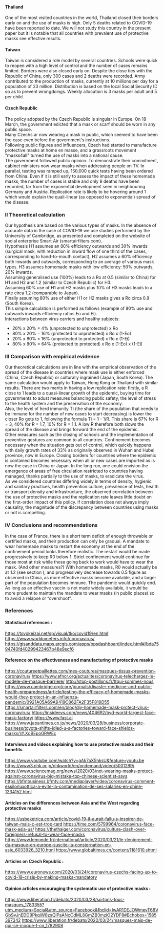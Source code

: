 #### Thailand
One of the most visited countries in the world, Thailand closed their borders early on and the use of masks is high. Only 5 deaths related to COVID-19 have been reported to date. We will not study this country in the present paper but it is notable that all countries with prevalent use of protective masks see effective results.

#### Taiwan
Taiwan is considered a role model by several countries. Schools were quick to reopen with a high level of control and the number of cases remains limited. Borders were also closed early on. Despite the close ties with the Republic of China, only 300 cases and 2 deaths were recorded. Army contributed to the production of masks, currently at 10 millions per day for a population of 23 million. Distribution is based on the local Social Security ID so as to prevent wrongdoings. Weekly allocation is 3 masks per adult and 5 per child.

#### Czech Republic
The policy adopted by the Czech Republic is singular in Europe. On 18 March, the government edicted that a mask or scarf should be worn in any public space.  
Many Czechs ar now wearing a mask in public, which seemed to have been the case even before the government's instructions.  
Following public figures and influencers, Czech had started to manufacture protective masks at home en masse, and a grassroots movement "masks4all" turned the use of masks into a national cause.  
The government followed public opinion. To demonstrate their commitment, cabinet ministers now wear masks when addressing people on TV. In parallel, testing was ramped up, 150,000 quick tests having been ordered from China. Even if it is still early to assess the impact of these homemade masks, the number of cases is stable and only 9 deaths have been recorded, far from the exponential development seen in neighbouring Germany and Austria. Replication rate is likely to be hovering around 1 which would explain the quali-linear (as opposed to exponential) spread of the disease.

### II Theoretical calculation
Our hypothesis are based on the various types of masks. In the absence of accurate data in the case of COVID-19 we use studies performed by the University of Cambridge, as presented and completed on the website of social enterprise Smart Air (smartairfilters.com).  
Hypothesis H1 assumes an 80% efficiency outwards and 30% inwards (surgical mask, with reduction in inward flow of one third of the cases, corresponding to hand-to-mouth contact), H2 assumes a 60% efficiency both inwards and outwards, corresponding to an average of various mask types. H3 assumes homemade masks with low efficiency: 50% outwards, 20% inwards.  
Assuming generalised use (100%) leads to a Ro at 0.5 (similar to China) for H1 and H2 and 1.2 (similar to Czech Republic) for H3.  
Assuming 60% use of H1 and H2 masks plus 10% of H3 masks leads to a rate circa 1.2 (comparable to Japan).  
Finally assuming 80% use of either H1 or H2 masks gives a Ro circa 0.8 (South Korea).   
This simple calculation is performed as follows (example of 80% use and outwards inwards efficiency ratios Eo and Ei).  
Interactions between virus carriers and healthy subjects:
+ 20% x 20% =  4% (unprotected to unprotected) x Ro
+ 80% x 20% = 16% (protected to unprotected)   x Ro x (1-Eo)
+ 20% x 80% = 16% (unprotected to protected)   x Ro x (1-Ei)
+ 80% x 80% = 64% (protected to protected)     x Ro x (1-Eo) x (1-Ei)

### III Comparison with empirical evidence
Our theoretical calculations are in line with the empirical observation of the spread of the disease in countries where mask use is either enforced (China, Czech Republic) or culturally ingrained (Japan, South Korea). The same calculation would apply to Taiwan, Hong Kong or Thailand with similar results. There are two merits in having a low replication rate: firstly, a R close to 1 leads to a quasi-linear growth of the epidemic, buying time for governments to adust measures balancing public safety, the level of stress to the health system and the preservation of the economy.  
Also, the level of herd immunity Ti (the share of the population that needs to be immune for the number of new cases to start decreasing) is lower the closer Ro gets to 1, following the formula Ti = 1 - 1/R. This share is 67% for R = 3, 40% for R = 1.7,  10% for R = 1.1. A low R therefore both slows the spread of the disease and brings forward the end of the epidemic.  
Other measures such as the closing of schools and the implementation of preventive gestures are common to all countries. Confinement becomes necessary when the situation gets out of control, which quickly happens with daily growth rates of 33% as originally observed in Wuhan and Hubei province, now in Europe. Closing borders for countries where the epidemic is contained becomes necessary when all or  new cases are imported as is now the case in China or Japan. In the long run, one could envision the emergence of areas of free circulation restricted to countries having managed, thanks partially to the use of masks, to eradicate the virus.  
As we considered countries differing widely in terms of density, hygienic and sanitary practices, health prevention culture, prevalence of tests, health or transport density and infrastructure, the observed correlation between the use of protective masks and the replication rate leaves little doubt on the first-order impact of this policy. If correlation does not always imply causality, the magnitude of the discrepancy between countries using masks or not is compelling.

### IV Conclusions and recommendations

In the case of France, there is a  short term deficit of enough throwable or certified masks, and their production can only be gradual.  A mandate to wear homemade masks to restart the economy at the end of the confinement period looks therefore realistic.  The restart would be made progressively to keep R0 below 1.  Strict confinement would continue for those most at risk while those going back to work would have to wear the mask. (And other measures?) With homemade masks, R0 would actually be at 1.2 (see section ), and progressively decrease towards 0.5 figure as observed in China, as more effective masks become available, and a larger part of the population becomes immune.  The pandemic would quickly end.  As long as an effective vaccin is not made widely available, it would be more prudent to maintain the mandate to wear masks (in public places) so to avoid a  relapse or “overshoot”. 

### References
#### Statistical references :
https://toyokeizai.net/sp/visual/tko/covid19/en.html
https://www.worldometers.info/coronavirus/
https://gisanddata.maps.arcgis.com/apps/opsdashboard/index.html#/bda7594740fd40299423467b48e9ecf6

#### Reference on the effectiveness and manufacturing of protective masks
https://coutureetpaillettes.com/mes-coutures/masques-tissus-prevention-coronavirus/
https://www.afnor.org/actualites/coronavirus-telechargez-le-modele-de-masque-barriere/
http://stop-postillons.fr/#qui-sommes-nous
https://www.cambridge.org/core/journals/disaster-medicine-and-public-health-preparedness/article/testing-the-efficacy-of-homemade-masks-would-they-protect-in-an-influenza-pandemic/0921A05A69A9419C862FA2F35F819D55
https://smartairfilters.com/en/blog/diy-homemade-mask-protect-virus-coronavirus/
https://insideevs.com/news/404692/byd-world-largest-face-mask-factory/
https://www.fast.ai
https://www.japantimes.co.jp/news/2020/03/28/business/corporate-business/toyota-shifts-idled-u-s-factories-toward-face-shields-masks/\#.XoBEpoGRWEc

#### Interviews and videos explaining how to use protective masks and their benefits
https://www.youtube.com/watch?v=gAk7aX5hksU&feature=youtu.be
https://www3.nhk.or.jp/nhkworld/en/ondemand/video/5001289/
https://www.sciencemag.org/news/2020/03/not-wearing-masks-protect-against-coronavirus-big-mistake-top-chinese-scientist-says
https://bfmbusiness.bfmtv.com/mediaplayer/video/coronavirus-comment-essilorluxottica-a-evite-la-contamination-de-ses-salaries-en-chine-1234152.html

#### Articles on the differences between Asia and the West regarding protective masks
https://usbeketrica.com/article/covid-19-il-aurait-fallu-s-inspirer-de-taiwan-mais-c-est-trop-tard
https://time.com/5799964/coronavirus-face-mask-asia-us/
https://thethaiger.com/coronavirus/culture-clash-over-foreigners-refusal-to-wear-face-masks
https://www.lemonde.fr/international/article/2020/03/21/le-denigrement-du-masque-en-europe-suscite-la-consternation-en-asie_6033926_3210.html
https://www.globaltimes.cn/content/1181610.shtml
#### Articles on Czech Republic :
https://www.euronews.com/2020/03/24/coronavirus-czechs-facing-up-to-covid-19-crisis-by-making-masks-mandatory

#### Opinion articles encouraging the systematic use of protective masks :
https://www.liberation.fr/debats/2020/03/28/sortons-tous-masques_1783355?utm_medium=Social&utm_source=Facebook&fbclid=IwAR1DEJOWmevT68VGbSvJnEDD9PkqiW8zsQlPaANcCdML8GmZB0mziO2YDF8#Echobox=1585397342
https://www.liberation.fr/debats/2020/03/24/masques-mais-de-qui-se-moque-t-on_1782908

 
